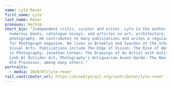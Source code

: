 ```yaml
---
name: Lyle Rexer
first_name: Lyle
last_name: Rexer
pronouns: He/him
short_bio: "Independent critic, curator and writer. Lyle is the author of
  numerous books, catalogue essays, and articles on art, architecture, and
  photography. He contributes to many publications and writes a regular column
  for Photograph magazine. He lives in Brooklyn and teaches at the School of
  Visual Arts. Publications include The Edge of Vision: The Rise of Abstraction
  in Photography; Jonathan Lerman: The Drawings of An Artist with Autism; How to
  Look At Outsider Art; Photography’s Antiquarian Avant-Garde: The New Wave in
  Old Processes, among many others."
portraits:
  - media: 2020/07/lyle-rexer
rail_contributor_url: https://brooklynrail.org/contributor/lyle-rexer
---
```

